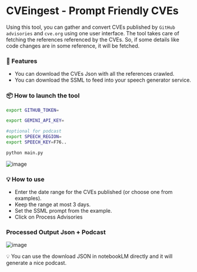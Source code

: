 # CVEingest - Prompt Friendly CVEs

Using this tool, you can gather and convert CVEs published by `GitHub advisories` and `cve.org` using one user interface. The tool takes care of fetching the references referenced by the CVEs. So, if some details like code changes are in some reference, it will be fetched.


### 🚀 Features
* You can download the CVEs Json with all the references crawled.
* You can download the SSML to feed into your speech generator service.



### 📦 How to launch the tool 

```bash
export GITHUB_TOKEN=

export GEMINI_API_KEY=

#optional for podcast
export SPEECH_REGION=
export SPEECH_KEY=F76..

```



```bash
python main.py
```
![image](https://github.com/user-attachments/assets/94750d92-2dc2-4b25-9a08-ba8a590ae728)


### 💡 How to use

* Enter the date range for the CVEs published (or choose one from examples).
* Keep the range at most 3 days.
* Set the SSML prompt from the example. 
* Click on Process Advisories



### Processed Output Json + Podcast



![image](https://github.com/user-attachments/assets/4844f000-ff99-4e56-8399-a7ba93f976d0)





💡 You can use the download JSON in notebookLM directly and it will generate a nice podcast.
